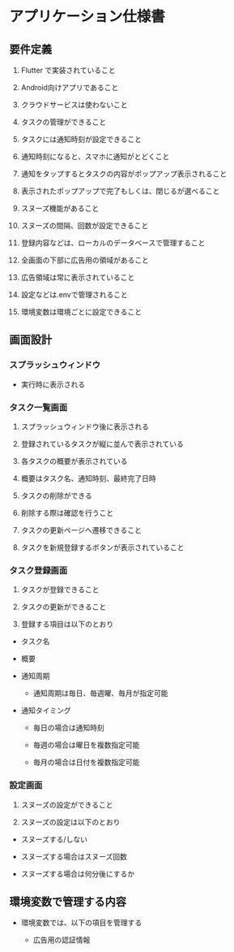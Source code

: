 # アプリケーション仕様書
## 要件定義
1. Flutter で実装されていること

1. Android向けアプリであること

1. クラウドサービスは使わないこと

1. タスクの管理ができること

1. タスクには通知時刻が設定できること

1. 通知時刻になると、スマホに通知がとどくこと

1. 通知をタップするとタスクの内容がポップアップ表示されること

1. 表示されたポップアップで完了もしくは、閉じるが選べること

1. スヌーズ機能があること

1. スヌーズの間隔、回数が設定できること

1. 登録内容などは、ローカルのデータベースで管理すること

1. 全画面の下部に広告用の領域があること

1. 広告領域は常に表示されていること

1. 設定などは.envで管理されること

1. 環境変数は環境ごとに設定できること


## 画面設計

### スプラッシュウィンドウ
- 実行時に表示される


### タスク一覧画面
1. スプラッシュウィンドウ後に表示される

1. 登録されているタスクが縦に並んで表示されている

1. 各タスクの概要が表示されている

1. 概要はタスク名、通知時刻、最終完了日時

1. タスクの削除ができる

1. 削除する際は確認を行うこと

1. タスクの更新ページへ遷移できること

1. タスクを新規登録するボタンが表示されていること

### タスク登録画面
1. タスクが登録できること

1. タスクの更新ができること

1. 登録する項目は以下のとおり

- タスク名

- 概要

- 通知周期

  - 通知周期は毎日、毎週曜、毎月が指定可能

- 通知タイミング

  - 毎日の場合は通知時刻

  - 毎週の場合は曜日を複数指定可能

  - 毎月の場合は日付を複数指定可能

### 設定画面
1. スヌーズの設定ができること

1. スヌーズの設定は以下のとおり

- スヌーズする/しない

- スヌーズする場合はスヌーズ回数

- スヌーズする場合は何分後にするか

## 環境変数で管理する内容
- 環境変数では、以下の項目を管理する

  - 広告用の認証情報

